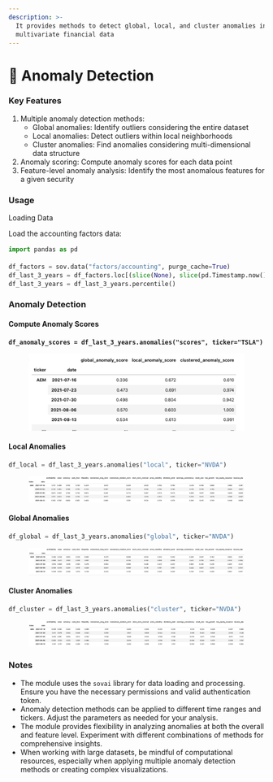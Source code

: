 ```yaml
---
description: >-
  It provides methods to detect global, local, and cluster anomalies in
  multivariate financial data
---
```


# 🏰 Anomaly Detection

### Key Features

1. Multiple anomaly detection methods:
   * Global anomalies: Identify outliers considering the entire dataset
   * Local anomalies: Detect outliers within local neighborhoods
   * Cluster anomalies: Find anomalies considering multi-dimensional data structure
2. Anomaly scoring: Compute anomaly scores for each data point
3. Feature-level anomaly analysis: Identify the most anomalous features for a given security

### Usage

Loading Data

Load the accounting factors data:

```python
import pandas as pd

df_factors = sov.data("factors/accounting", purge_cache=True)
df_last_3_years = df_factors.loc[(slice(None), slice(pd.Timestamp.now() - pd.DateOffset(years=3), None)), :]
df_last_3_years = df_last_3_years.percentile()
```

### Anomaly Detection

#### Compute Anomaly Scores

<pre class="language-python"><code class="lang-python"><strong>df_anomaly_scores = df_last_3_years.anomalies("scores", ticker="TSLA")
</strong></code></pre>

<figure><img src="../.gitbook/assets/image (2) (1).png" alt=""><figcaption></figcaption></figure>

#### Local Anomalies

```python
df_local = df_last_3_years.anomalies("local", ticker="NVDA")
```

<figure><img src="../.gitbook/assets/image (3) (1).png" alt=""><figcaption></figcaption></figure>

#### Global Anomalies

```python
df_global = df_last_3_years.anomalies("global", ticker="NVDA")
```

<figure><img src="../.gitbook/assets/image (5) (1).png" alt=""><figcaption></figcaption></figure>

#### Cluster Anomalies

```python
df_cluster = df_last_3_years.anomalies("cluster", ticker="NVDA")
```

<figure><img src="../.gitbook/assets/image (6) (1).png" alt=""><figcaption></figcaption></figure>

### Notes

* The module uses the `sovai` library for data loading and processing. Ensure you have the necessary permissions and valid authentication token.
* Anomaly detection methods can be applied to different time ranges and tickers. Adjust the parameters as needed for your analysis.
* The module provides flexibility in analyzing anomalies at both the overall and feature level. Experiment with different combinations of methods for comprehensive insights.
* When working with large datasets, be mindful of computational resources, especially when applying multiple anomaly detection methods or creating complex visualizations.
